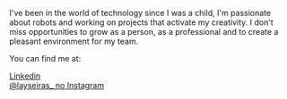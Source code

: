 I've been in the world of technology since I was a child, I'm passionate about robots and working on projects that activate my creativity. I don't miss opportunities to grow as a person, as a professional and to create a pleasant environment for my team.

You can find me at:

[Linkedin](https://www.linkedin.com/in/laysaalves/) <br />
[@layseiras_ no Instagram](https://instagram.com/layseiras_) <br />
